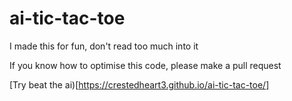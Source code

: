 # ai-tic-tac-toe
I made this for fun, don't read too much into it


If you know how to optimise this code, please make a pull request

[Try beat the ai)[https://crestedheart3.github.io/ai-tic-tac-toe/]

